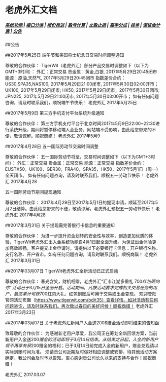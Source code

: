 # <span id = "liucheng">老虎外汇文档</span>

##### [系统功能](/) |  [接口分类](/api/category.html) | [报价推送](/quote.html) | [盈亏计算](/formula.html) | [止盈止损](/level.html) | [高手分成](/bouns.html) | [挂单](/pending.html) | [保证金计算](/ouccupy_asset.html) | [公告](/notice.html)

##公告

##2017年5月25日
端午节和美国将士纪念日交易时间调整通知

尊敬的合作伙伴：
TigerWit（老虎外汇）部分产品交易时调整如下（以下为GMT+3时间）：
外汇：正常交易
贵金属：黄金,白银, 2017年5月29日20:45闭市
能源：原油,天然气, 2017年5月29日20:45闭市
指数差价合约：US30,SPA35,NAS100, 2017年5月29日21:00闭市, 2017年5月30日02:00开市；
UK100, 2017年5月29日闭市;
HK50, 2017年5月29日闭市，2017年5月30日闭市;
JPN225, 2017年5月29日21:00闭市, 2017年5月30日03:00开市；
如有任何问题咨询，请及时联系我们，顺祝端午节快乐！
老虎外汇
2017年5月25日


##2017年5月9日
第三方手机支付平台系统升级通知

尊敬的合作伙伴：
第三方手机支付平台于北京时间2017年5月9日22:00~22:30进行系统升级，期间将暂停移动端入金业务，网站端不受影响，由此给您带来的不便，敬请谅解。顺祝商祺！
老虎外汇
2017年5月9

##2017年4月28日
五一国际劳动节交易时间调整

尊敬的合作伙伴：
五一国际劳动节将至，交易时间调整如下（以下为GMT+3时间）：
外汇：正常交易
贵金属：正常交易
能源：正常交易
指数差价合约：
EUSTX50，UK100，GER30，FRA40，SPA35，HK50，2017年5月1日（周一）全天闭市。
如有任何问题咨询，请及时联系我们，顺祝五一劳动节快乐！
老虎外汇
2017年4月28

五一国际劳动节期间提现通知

尊敬的合作伙伴：
2017年4月29日至2017年5月1日的提现申请，顺延至2017年5月2日结算。由此给您带来的不便，敬请谅解。老虎外汇预祝五一劳动节快乐！
老虎外汇
2017年4月28

##2017年3月31日
关于提现需完善银行卡信息的重要通知

尊敬的合作伙伴：
为进一步提升资金划转的安全性与效率，创造更加优质的体验，TigerWit老虎外汇出入金系统功能自4月1日起全面升级。为保证出金体验更加高效顺畅，客户提交出金申请时，请提供以下必要银行卡信息：开户银行名称、支行名称、开户省市。如有任何问题咨询，请及时联系我们。顺祝商祺！
老虎外汇 
2017年3月31日

##2017年03月07日
TigerWit老虎外汇全新活动已正式启动 

尊敬的合作伙伴： 
春光含笑，财机相赠，老虎外汇“汇市江湖多重礼 700$红包砸向你”活动已于3月15日全面开启。活动期间，凡按活动要求完成相关交易任务的用户，最高累计可获700$红包大礼，红包到账后可用于交易或出金变现。 
欢迎登陆官网活动页面（https://www.tigerwit.com/bd/t35）查看详情。如对活动有任何问题咨询，请及时联系我们。再次致以春日的美好问候！顺祝商祺！ 
老虎外汇 
2017年3月23日

##2017年03月07日
关于老虎外汇新用户入金送200$赠金活动即将结束的告知函

致尊敬的合作伙伴： 
为感谢新老用户厚爱，我公司正在筹划全新回馈方案，当前新用户入金送200$赠金的活动即将于3月14日结束。从结束之日起，入金的新用户将不再享有获200$赠金的福利；已于3月14日前完成入金的新用户，赠金兑现请以实际到账时间为准。 
烦请贵公司近期及时做好相应调整或安排，待其他活动方案确定，我公司会及时予以告知。衷心感谢贵公司长久以来的支持与合作！顺祝商祺！

老虎外汇 
2017.03.07